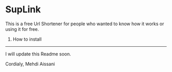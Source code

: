 SupLink
========================

This is a free Url Shortener for people who wanted to know how it works or using it for free.

1) How to install
----------------------------------

I will update this Readme soon. 

Cordialy, 
Mehdi Aissani
